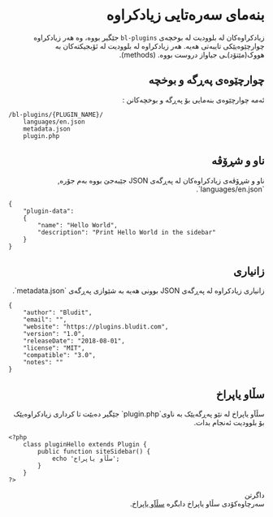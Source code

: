 <div dir="rtl">
	
# بنەمای سەرەتایی زیادکراوە
<!-- position: 1 -->

زیادکراوەکان لە بلوودیت لە بوخچەی `bl-plugins` جێگیر بووە، وە هەر زیادکراوە چوارچێوەیێکی تایبەتی هەیە. هەر زیادکراوە لە بلوودیت لە ئۆبجیکتەکان بە هووک(مێتۆد)ـی جیاواز دروست بووە. (methods).

<h2 id="structure">چوارچێوەی پەڕگە و بوخچە</h2>
ئەمە چوارچێوەی بنەمایی بۆ پەڕگە و بوخچەکانن :
</div>

```
/bl-plugins/{PLUGIN_NAME}/
	languages/en.json
	metadata.json
	plugin.php
```

<div dir="rtl">
<h2 id="name-and-description">ناو و شڕۆڤە</h2>
ناو و شڕۆڤەی زیادکراوەکان لە پەڕگەی JSON جێبەجێ بووە بەم جۆرە, `languages/en.json`.
</div>

```
{
	"plugin-data":
	{
		"name": "Hello World",
		"description": "Print Hello World in the sidebar"
	}
}
```

<div dir="rtl">
<h2 id="information">زانیاری</h2>
زانیاری زیادکراوە لە پەڕگەی JSON بوونی هەیە بە شێوازی پەڕگەی `metadata.json`.
</div>

```
{
	"author": "Bludit",
	"email": "",
	"website": "https://plugins.bludit.com",
	"version": "1.0",
	"releaseDate": "2018-08-01",
	"license": "MIT",
	"compatible": "3.0",
	"notes": ""
}
```

<div dir="rtl">
<h2 id="hello-world">سڵاو یاپراخ</h2>
سڵآو یاپراخ لە نێو پەڕگەیێک بە ناوی`plugin.php` جێگیر دەبێت تا کرداری زیادکراوەیێک بۆ بلوودیت ئەنجام بدات.
</div>

```
<?php
	class pluginHello extends Plugin {
		public function siteSidebar() {
			echo 'سڵآو یاپراخ';
		}
	}
?>
```
<div dir="rtl">
<div class="note">
<div class="title">داگرتن</div>
سەرچاوەکۆدی سڵاو یاپراخ دابگرە <a href="https://github.com/bludit/examples/tree/master/plugins/hello-world">سڵآو یاپراخ</a>.
</div>
</div>
</div>
